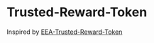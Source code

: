 # Trusted-Reward-Token
Inspired by [EEA-Trusted-Reward-Token](https://github.com/EntEthAlliance/EEA-Trusted-Reward-Token)
